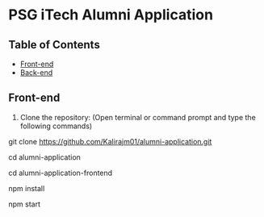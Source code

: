 # PSG iTech Alumni Application

## Table of Contents
- [Front-end](#Front-end)
- [Back-end](#Back-end)

## Front-end
1. Clone the repository:
(Open terminal or command prompt and type the following commands)

git clone https://github.com/Kalirajm01/alumni-application.git

cd alumni-application

cd alumni-application-frontend

npm install

npm start

